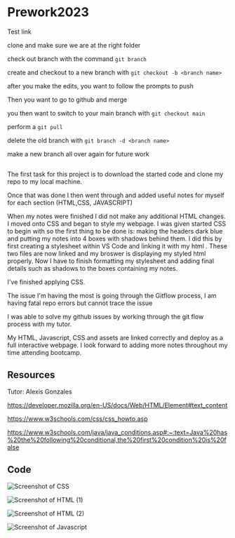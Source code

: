 
# Prework2023
Test link

clone and make sure we are at the right folder

check out branch with the command ```git branch```

create and checkout to a new branch with ```git checkout -b <branch name>```

after you make the edits, you want to follow the prompts to push

Then you want to go to github and merge

you then want to switch to your main branch with ```git checkout main```

perform a ```git pull```

delete the old branch with ```git branch -d <branch name>```

make a new branch all over again for future work 

## 
The first task for this project is to download the started code and clone my repo to my local machine. 

Once that was done I then went through and added useful notes for myself for each section (HTML,CSS, JAVASCRIPT)

When my notes were finished I did not make any additional HTML changes. I moved onto CSS and began to style my webpage. 
I was given started CSS to begin with so the first thing to be done is: making the headers dark blue and putting my notes into 4 boxes with shadows behind them. 
I did this by first creating a stylesheet within VS Code and linking it with my html . These two files are now linked and my broswer is displaying my styled html properly. 
Now I have to finish formatting my stylesheet and adding final details such as shadows to the boxes containing my notes. 

I've finished applying CSS. 

The issue I'm having the most is going through the Gitflow process, I am having fatal repo errors but cannot trace the issue 

I was able to solve my github issues by working through the git flow process with my tutor. 

My HTML, Javascript, CSS and assets are linked correctly and deploy as a full interactive webpage. I look forward to adding more notes throughout my time attending bootcamp.  

## Resources

Tutor: Alexis Gonzales 

https://developer.mozilla.org/en-US/docs/Web/HTML/Element#text_content

https://www.w3schools.com/css/css_howto.asp

https://www.w3schools.com/java/java_conditions.asp#:~:text=Java%20has%20the%20following%20conditional,the%20first%20condition%20is%20false


## Code

![Screenshot of CSS](../../../../../C:/Users/raven/Desktop/preworkstudyguide/css%20screenshot.png)

![Screenshot of HTML (1) ](../../../../../C:/Users/raven/Desktop/preworkstudyguide/assets/html%20screenshot%20pt%202.JPG)

![Screenshot of HTML (2)](../../../../../C:/Users/raven/Desktop/preworkstudyguide/assets/html%20screenshot%20pt%202.JPG)

![Screenshot of Javascript](../../../../../C:/Users/raven/Desktop/preworkstudyguide/assets/js%20screenshot.JPG)






